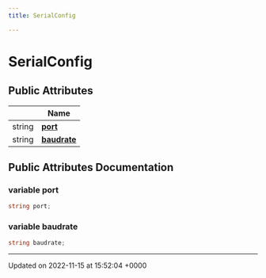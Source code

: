 ```yaml
---
title: SerialConfig

---
```


# SerialConfig





## Public Attributes

|                | Name           |
| -------------- | -------------- |
| string | **[port](/SignallingSystem-doc/vb/Classes/classSerialConfig/#variable-port)**  |
| string | **[baudrate](/SignallingSystem-doc/vb/Classes/classSerialConfig/#variable-baudrate)**  |

## Public Attributes Documentation

### variable port

```csharp
string port;
```


### variable baudrate

```csharp
string baudrate;
```


-------------------------------

Updated on 2022-11-15 at 15:52:04 +0000